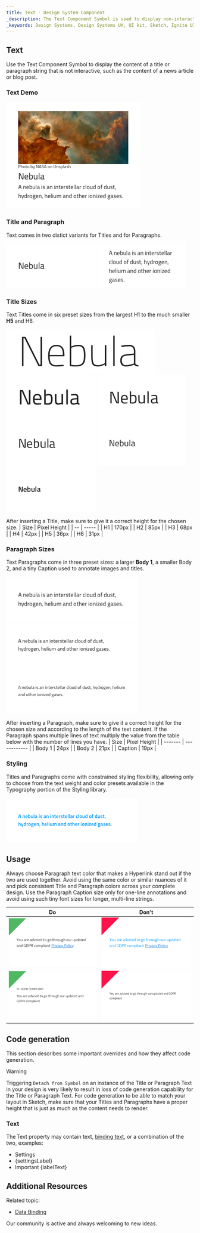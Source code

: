 ```yaml
---
title: Text - Design System Component
_description: The Text Component Symbol is used to display non-interactive title or paragraph text.
_keywords: Design Systems, Design Systems UX, UI kit, Sketch, Ignite UI for Angular, Sketch to Angular, Sketch to Angular, Angular, Angular Design System, Export code from Sketch, Design Kits for Angular, Sketch HTML, Sketch to HTML, Sketch UI kits
---
```


## Text

Use the Text Component Symbol to display the content of a title or paragraph string that is not interactive, such as the content of a news article or blog post.

### Text Demo

<img class="responsive-img" src="../images/text_demo.png" srcset="../images/text_demo@2x.png 2x" />

### Title and Paragraph

Text comes in two distict variants for Titles and for Paragraphs.

<img class="responsive-img" src="../images/text_title.png" srcset="../images/text_title@2x.png 2x" />
<img class="responsive-img" src="../images/text_paragraph.png" srcset="../images/text_paragraph@2x.png 2x" />

### Title Sizes

Text Titles come in six preset sizes from the largest H1 to the much smaller **H5** and H6.

<img class="responsive-img" src="../images/text_h1.png" srcset="../images/text_h1@2x.png 2x" />
<img class="responsive-img" src="../images/text_h2.png" srcset="../images/text_h2@2x.png 2x" />
<img class="responsive-img" src="../images/text_h3.png" srcset="../images/text_h3@2x.png 2x" />
<img class="responsive-img" src="../images/text_h4.png" srcset="../images/text_h4@2x.png 2x" />
<img class="responsive-img" src="../images/text_h5.png" srcset="../images/text_h5@2x.png 2x" />
<img class="responsive-img" src="../images/text_h6.png" srcset="../images/text_h6@2x.png 2x" />

After inserting a Title, make sure to give it a correct height for the chosen size.
| Size | Pixel Height |
| -- | ----- |
| H1 | 170px |
| H2 | 85px |
| H3 | 68px |
| H4 | 42px |
| H5 | 36px |
| H6 | 31px |

### Paragraph Sizes

Text Paragraphs come in three preset sizes: a larger **Body 1**, a smaller Body 2, and a tiny Caption used to annotate images and titles.

<img class="responsive-img" src="../images/text_b1.png" srcset="../images/text_b1@2x.png 2x" />
<img class="responsive-img" src="../images/text_b2.png" srcset="../images/text_b2@2x.png 2x" />
<img class="responsive-img" src="../images/text_caption.png" srcset="../images/text_caption@2x.png 2x" />

After inserting a Paragraph, make sure to give it a correct height for the chosen size and according to the length of the text content. If the Paragraph spans multiple lines of text multiply the value from the table below with the number of lines you have.
| Size | Pixel Height |
| ------- | ------------ |
| Body 1 | 24px |
| Body 2 | 21px |
| Caption | 19px |

### Styling

Titles and Paragraphs come with constrained styling flexibility, allowing only to choose from the text weight and color presets available in the Typography portion of the Styling library.

<img class="responsive-img" src="../images/text_styling.png" srcset="../images/text_styling@2x.png 2x" />

## Usage

Always choose Paragraph text color that makes a Hyperlink stand out if the two are used together. Avoid using the same color or similar nuances of it and pick consistent Title and Paragraph colors across your complete design. Use the Paragraph Caption size only for one-line annotations and avoid using such tiny font sizes for longer, multi-line strings.

| Do                                                                         | Don't                                                                          |
| -------------------------------------------------------------------------- | ------------------------------------------------------------------------------ |
| <img class="responsive-img" src="../images/text_do1.png" srcset="../images/text_do1@2x.png 2x" /> | <img class="responsive-img" src="../images/text_dont1.png" srcset="../images/text_dont1@2x.png 2x" /> |
| <img class="responsive-img" src="../images/text_do2.png" srcset="../images/text_do2@2x.png 2x" /> | <img class="responsive-img" src="../images/text_dont2.png" srcset="../images/text_dont2@2x.png 2x" /> |

## Code generation

This section describes some important overrides and how they affect code generation.

> [!WARNING]
> Triggering `Detach from Symbol` on an instance of the Title or Paragraph Text in your design is very likely to result in loss of code generation capability for the Title or Paragraph Text. For code generation to be able to match your layout in Sketch, make sure that your Titles and Paragraphs have a proper height that is just as much as the content needs to render.

### Text

The Text property may contain text, [binding text](../codegen/data-binding.md), or a combination of the two, examples:

- Settings
- {settingsLabel}
- Important {labelText}

## Additional Resources

Related topic:

- [Data Binding](../codegen/data-binding.md)
  <div class="divider--half"></div>

Our community is active and always welcoming to new ideas.


